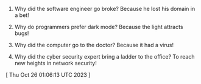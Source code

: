  
1. Why did the software engineer go broke? Because he lost his domain in a bet!

2. Why do programmers prefer dark mode? Because the light attracts bugs!

3. Why did the computer go to the doctor? Because it had a virus!

4. Why did the cyber security expert bring a ladder to the office? To reach new heights in network security!
 
[ 
Thu Oct 26 01:06:13 UTC 2023
 ]
